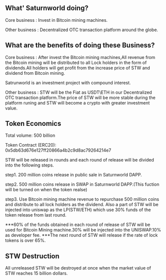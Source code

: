 ## What' Saturnworld doing?

Core business : Invest in Bitcoin mining machines.

Other business : Decentralized OTC transaction platform around the globe.


## What are the benefits of doing these Business?

Core business : After invest the Bitcoin mining machines,All revenue from the Bitcoin mining will be distributed to all Lock holders in the form of dividends.All holders will get profit from the increase price of STW and dividend from Bitcoin mining.

Satrunworld is an investment project with compound interest. 

Other business : STW will be the Fiat as USDT\ETH in our Decentralized OTC transaction platform.The price of STW will be more stable during the platform runing and STW will become a crypto with greater investment value. 


## Token Economics

Total volume: 500 billion

Token Contract (ERC20): 0x5db63d676e127ff20866a4b2c9d8ac79264214e7

STW will be released in rounds and each round of release will be divided into the following steps.

step1. 200 million coins release in public sale in Saturnworld DAPP.

step2. 500 million coins release in SWAP in Saturnworld DAPP.(This fuction will be turned on when the token realse)

step3. Use Bitcoin mining machine revenue to repurchase 500 million coins and distribute to all lock holders as the dividend. Also a part of STW will be injected into uniswap as the LP(STW/ETH) which use 30% funds of the token release from last round.   

***60% of the funds obtained in each round of release of STW will be used for Bitcoin Mining machine.30% will be injected into the UNISWAP.10% as developer fee.
***The next round of STW will release if the rate of lock tokens is over 65%.

## STW Destruction
All unreleased STW will be destroyed at once when the market value of STW reaches 15 billion dollars.

